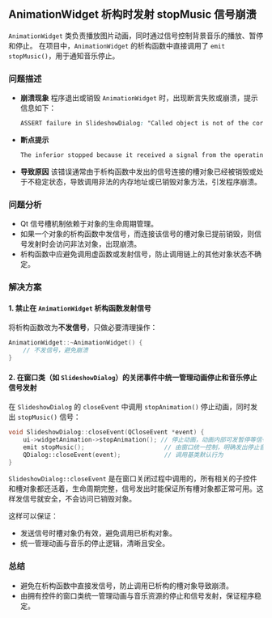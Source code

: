 ## AnimationWidget 析构时发射 stopMusic 信号崩溃

`AnimationWidget` 类负责播放图片动画，同时通过信号控制背景音乐的播放、暂停和停止。
在项目中，`AnimationWidget` 的析构函数中直接调用了 `emit stopMusic()`，用于通知音乐停止。

### 问题描述

- **崩溃现象**
   程序退出或销毁 `AnimationWidget` 时，出现断言失败或崩溃，提示信息如下：

  ```css
  ASSERT failure in SlideshowDialog: "Called object is not of the correct type (class destructor may have already run)"
  ```

- **断点提示**

  ```css
  The inferior stopped because it received a signal from the operating system. Signal name: ?, Signal meaning: Unknown signal
  ```

- **导致原因**
  该错误通常由于析构函数中发出的信号连接的槽对象已经被销毁或处于不稳定状态，导致调用非法的内存地址或已销毁对象方法，引发程序崩溃。

### 问题分析

- Qt 信号槽机制依赖于对象的生命周期管理。
- 如果一个对象的析构函数中发信号，而连接该信号的槽对象已提前销毁，则信号发射时会访问非法对象，出现崩溃。
- 析构函数中应避免调用虚函数或发射信号，防止调用链上的其他对象状态不确定。

### 解决方案

#### 1. 禁止在 `AnimationWidget` 析构函数发射信号

将析构函数改为**不发信号**，只做必要清理操作：

```cpp
AnimationWidget::~AnimationWidget() {
    // 不发信号，避免崩溃
}
```

#### 2. 在窗口类（如 `SlideshowDialog`）的关闭事件中统一管理动画停止和音乐停止信号发射

在 `SlideshowDialog` 的 `closeEvent` 中调用 `stopAnimation()` 停止动画，同时发出 `stopMusic()` 信号：

```cpp
void SlideshowDialog::closeEvent(QCloseEvent *event) {
    ui->widgetAnimation->stopAnimation(); // 停止动画，动画内部可发暂停等信号
    emit stopMusic();                      // 由窗口统一控制，明确发出停止音乐信号
    QDialog::closeEvent(event);            // 调用基类默认行为
}
```

`SlideshowDialog::closeEvent` 是在窗口关闭过程中调用的，所有相关的子控件和槽对象都还活着，生命周期完整，信号发出时能保证所有槽对象都正常可用。这样发信号就安全，不会访问已销毁对象。

这样可以保证：

- 发送信号时槽对象仍有效，避免调用已析构对象。
- 统一管理动画与音乐的停止逻辑，清晰且安全。

### 总结

- 避免在析构函数中直接发信号，防止调用已析构的槽对象导致崩溃。
- 由拥有控件的窗口类统一管理动画与音乐资源的停止和信号发射，保证程序稳定。
